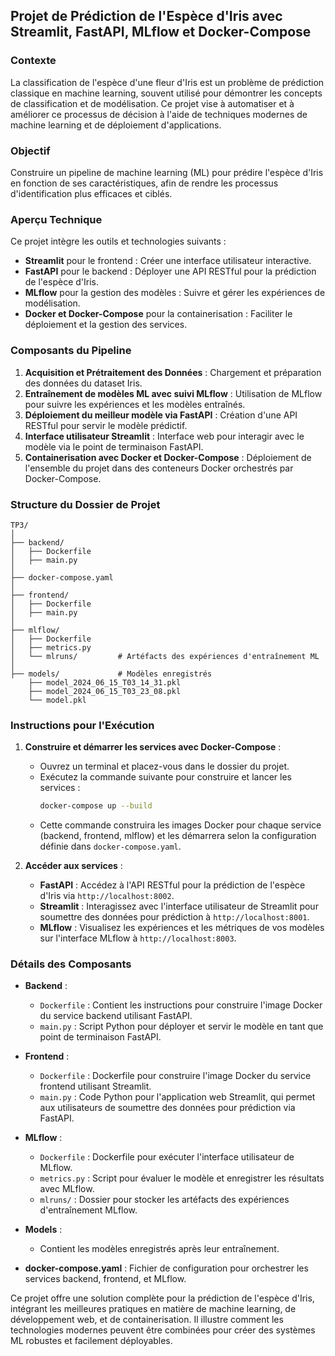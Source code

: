 ## Projet de Prédiction de l'Espèce d'Iris avec Streamlit, FastAPI, MLflow et Docker-Compose

### Contexte
La classification de l'espèce d'une fleur d'Iris est un problème de prédiction classique en machine learning, souvent utilisé pour démontrer les concepts de classification et de modélisation. Ce projet vise à automatiser et à améliorer ce processus de décision à l'aide de techniques modernes de machine learning et de déploiement d'applications.

### Objectif
Construire un pipeline de machine learning (ML) pour prédire l'espèce d'Iris en fonction de ses caractéristiques, afin de rendre les processus d'identification plus efficaces et ciblés.

### Aperçu Technique
Ce projet intègre les outils et technologies suivants :
- **Streamlit** pour le frontend : Créer une interface utilisateur interactive.
- **FastAPI** pour le backend : Déployer une API RESTful pour la prédiction de l'espèce d'Iris.
- **MLflow** pour la gestion des modèles : Suivre et gérer les expériences de modélisation.
- **Docker et Docker-Compose** pour la containerisation : Faciliter le déploiement et la gestion des services.

### Composants du Pipeline

1. **Acquisition et Prétraitement des Données** : Chargement et préparation des données du dataset Iris.
2. **Entraînement de modèles ML avec suivi MLflow** : Utilisation de MLflow pour suivre les expériences et les modèles entraînés.
3. **Déploiement du meilleur modèle via FastAPI** : Création d'une API RESTful pour servir le modèle prédictif.
4. **Interface utilisateur Streamlit** : Interface web pour interagir avec le modèle via le point de terminaison FastAPI.
5. **Containerisation avec Docker et Docker-Compose** : Déploiement de l'ensemble du projet dans des conteneurs Docker orchestrés par Docker-Compose.

### Structure du Dossier de Projet

```
TP3/
│
├── backend/
│   ├── Dockerfile
│   ├── main.py
│
├── docker-compose.yaml
│
├── frontend/
│   ├── Dockerfile
│   ├── main.py
│
├── mlflow/
│   ├── Dockerfile
│   ├── metrics.py
│   └── mlruns/         # Artéfacts des expériences d'entraînement ML
│
├── models/             # Modèles enregistrés
    ├── model_2024_06_15_T03_14_31.pkl
    ├── model_2024_06_15_T03_23_08.pkl
    └── model.pkl
```

### Instructions pour l'Exécution

1. **Construire et démarrer les services avec Docker-Compose** :
   - Ouvrez un terminal et placez-vous dans le dossier du projet.
   - Exécutez la commande suivante pour construire et lancer les services :
     ```bash
     docker-compose up --build
     ```
   - Cette commande construira les images Docker pour chaque service (backend, frontend, mlflow) et les démarrera selon la configuration définie dans `docker-compose.yaml`.

2. **Accéder aux services** :
   - **FastAPI** : Accédez à l'API RESTful pour la prédiction de l'espèce d'Iris via `http://localhost:8002`.
   - **Streamlit** : Interagissez avec l'interface utilisateur de Streamlit pour soumettre des données pour prédiction à `http://localhost:8001`.
   - **MLflow** : Visualisez les expériences et les métriques de vos modèles sur l'interface MLflow à `http://localhost:8003`.

### Détails des Composants

- **Backend** :
  - `Dockerfile` : Contient les instructions pour construire l'image Docker du service backend utilisant FastAPI.
  - `main.py` : Script Python pour déployer et servir le modèle en tant que point de terminaison FastAPI.

- **Frontend** :
  - `Dockerfile` : Dockerfile pour construire l'image Docker du service frontend utilisant Streamlit.
  - `main.py` : Code Python pour l'application web Streamlit, qui permet aux utilisateurs de soumettre des données pour prédiction via FastAPI.

- **MLflow** :
  - `Dockerfile` : Dockerfile pour exécuter l'interface utilisateur de MLflow.
  - `metrics.py` : Script pour évaluer le modèle et enregistrer les résultats avec MLflow.
  - `mlruns/` : Dossier pour stocker les artéfacts des expériences d'entraînement MLflow.

- **Models** :
  - Contient les modèles enregistrés après leur entraînement.

- **docker-compose.yaml** : Fichier de configuration pour orchestrer les services backend, frontend, et MLflow.

Ce projet offre une solution complète pour la prédiction de l'espèce d'Iris, intégrant les meilleures pratiques en matière de machine learning, de développement web, et de containerisation. Il illustre comment les technologies modernes peuvent être combinées pour créer des systèmes ML robustes et facilement déployables.
